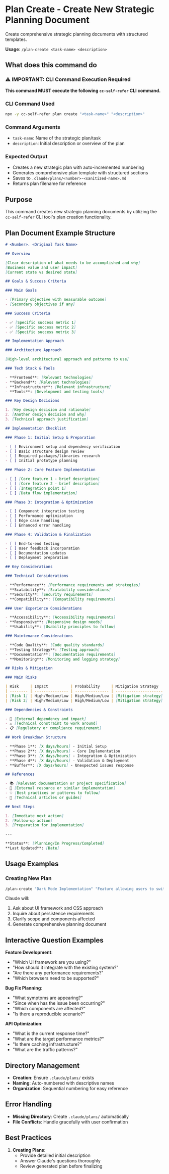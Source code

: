 # Plan Create - Create New Strategic Planning Document

Create comprehensive strategic planning documents with structured templates.

**Usage**: `/plan-create <task-name> <description>`

## What does this command do

### ⚠️ IMPORTANT: CLI Command Execution Required

**This command MUST execute the following `cc-self-refer` CLI command.**

### CLI Command Used

```bash
npx -y cc-self-refer plan create "<task-name>" "<description>"
```

### Command Arguments
- `task-name`: Name of the strategic plan/task
- `description`: Initial description or overview of the plan

### Expected Output
- Creates a new strategic plan with auto-incremented numbering
- Generates comprehensive plan template with structured sections
- Saves to `.claude/plans/<number>-<sanitized-name>.md`
- Returns plan filename for reference

## Purpose

This command creates new strategic planning documents by utilizing the `cc-self-refer` CLI tool's plan creation functionality.

## Plan Document Example Structure

```markdown
# <Number>. <Original Task Name>

## Overview

[Clear description of what needs to be accomplished and why]
[Business value and user impact]
[Current state vs desired state]

## Goals & Success Criteria

### Main Goals

- [Primary objective with measurable outcome]
- [Secondary objectives if any]

### Success Criteria

- ✅ [Specific success metric 1]
- ✅ [Specific success metric 2]
- ✅ [Specific success metric 3]

## Implementation Approach

### Architecture Approach

[High-level architectural approach and patterns to use]

### Tech Stack & Tools

- **Frontend**: [Relevant technologies]
- **Backend**: [Relevant technologies]
- **Infrastructure**: [Relevant infrastructure]
- **Tools**: [Development and testing tools]

### Key Design Decisions

1. [Key design decision and rationale]
2. [Another design decision and why]
3. [Technical approach justification]

## Implementation Checklist

### Phase 1: Initial Setup & Preparation

- [ ] Environment setup and dependency verification
- [ ] Basic structure design review
- [ ] Required packages/libraries research
- [ ] Initial prototype planning

### Phase 2: Core Feature Implementation

- [ ] [Core feature 1 - brief description]
- [ ] [Core feature 2 - brief description]
- [ ] [Integration point 1]
- [ ] [Data flow implementation]

### Phase 3: Integration & Optimization

- [ ] Component integration testing
- [ ] Performance optimization
- [ ] Edge case handling
- [ ] Enhanced error handling

### Phase 4: Validation & Finalization

- [ ] End-to-end testing
- [ ] User feedback incorporation
- [ ] Documentation updates
- [ ] Deployment preparation

## Key Considerations

### Technical Considerations

- **Performance**: [Performance requirements and strategies]
- **Scalability**: [Scalability considerations]
- **Security**: [Security requirements]
- **Compatibility**: [Compatibility requirements]

### User Experience Considerations

- **Accessibility**: [Accessibility requirements]
- **Responsive**: [Responsive design needs]
- **Usability**: [Usability principles to follow]

### Maintenance Considerations

- **Code Quality**: [Code quality standards]
- **Testing Strategy**: [Testing approach]
- **Documentation**: [Documentation requirements]
- **Monitoring**: [Monitoring and logging strategy]

## Risks & Mitigation

### Main Risks

| Risk     | Impact          | Probability     | Mitigation Strategy   |
| -------- | --------------- | --------------- | --------------------- |
| [Risk 1] | High/Medium/Low | High/Medium/Low | [Mitigation strategy] |
| [Risk 2] | High/Medium/Low | High/Medium/Low | [Mitigation strategy] |

### Dependencies & Constraints

- 🔗 [External dependency and impact]
- ⚠️ [Technical constraint to work around]
- 📋 [Regulatory or compliance requirement]

## Work Breakdown Structure

- **Phase 1**: [X days/hours] - Initial Setup
- **Phase 2**: [X days/hours] - Core Implementation
- **Phase 3**: [X days/hours] - Integration & Optimization
- **Phase 4**: [X days/hours] - Validation & Deployment
- **Buffer**: [X days/hours] - Unexpected issues response

## References

- 📚 [Relevant documentation or project specification]
- 🔗 [External resource or similar implementation]
- 💡 [Best practices or patterns to follow]
- 📖 [Technical articles or guides]

## Next Steps

1. [Immediate next action]
2. [Follow-up action]
3. [Preparation for implementation]

---

**Status**: [Planning/In Progress/Completed]
**Last Updated**: [Date]
```

## Usage Examples

### Creating New Plan

```bash
/plan-create "Dark Mode Implementation" "Feature allowing users to switch between light/dark themes"
```

Claude will:

1. Ask about UI framework and CSS approach
2. Inquire about persistence requirements
3. Clarify scope and components affected
4. Generate comprehensive planning document

## Interactive Question Examples

**Feature Development**:

- "Which UI framework are you using?"
- "How should it integrate with the existing system?"
- "Are there any performance requirements?"
- "Which browsers need to be supported?"

**Bug Fix Planning**:

- "What symptoms are appearing?"
- "Since when has the issue been occurring?"
- "Which components are affected?"
- "Is there a reproducible scenario?"

**API Optimization**:

- "What is the current response time?"
- "What are the target performance metrics?"
- "Is there caching infrastructure?"
- "What are the traffic patterns?"

## Directory Management

- **Creation**: Ensure `.claude/plans/` exists
- **Naming**: Auto-numbered with descriptive names
- **Organization**: Sequential numbering for easy reference

## Error Handling

- **Missing Directory**: Create `.claude/plans/` automatically
- **File Conflicts**: Handle gracefully with user confirmation

## Best Practices

1. **Creating Plans**:
   - Provide detailed initial description
   - Answer Claude's questions thoroughly
   - Review generated plan before finalizing
